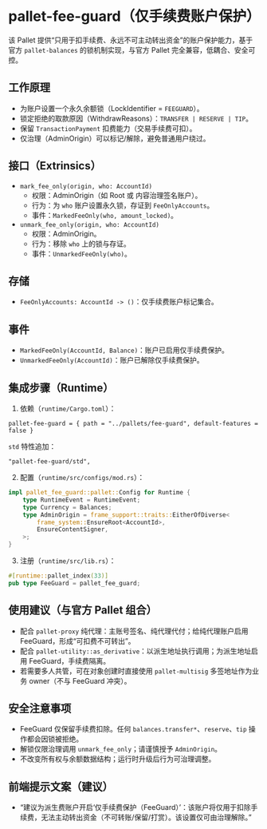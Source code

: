 # pallet-fee-guard（仅手续费账户保护）

该 Pallet 提供“只用于扣手续费、永远不可主动转出资金”的账户保护能力，基于官方 `pallet-balances` 的锁机制实现，与官方 Pallet 完全兼容，低耦合、安全可控。

## 工作原理
- 为账户设置一个永久余额锁（LockIdentifier = `FEEGUARD`）。
- 锁定拒绝的取款原因（WithdrawReasons）：`TRANSFER | RESERVE | TIP`。
- 保留 `TransactionPayment` 扣费能力（交易手续费可扣）。
- 仅治理（AdminOrigin）可以标记/解除，避免普通用户绕过。

## 接口（Extrinsics）
- `mark_fee_only(origin, who: AccountId)`
  - 权限：AdminOrigin（如 Root 或 内容治理签名账户）。
  - 行为：为 `who` 账户设置永久锁，存证到 `FeeOnlyAccounts`。
  - 事件：`MarkedFeeOnly(who, amount_locked)`。
- `unmark_fee_only(origin, who: AccountId)`
  - 权限：AdminOrigin。
  - 行为：移除 `who` 上的锁与存证。
  - 事件：`UnmarkedFeeOnly(who)`。

## 存储
- `FeeOnlyAccounts: AccountId -> ()`：仅手续费账户标记集合。

## 事件
- `MarkedFeeOnly(AccountId, Balance)`：账户已启用仅手续费保护。
- `UnmarkedFeeOnly(AccountId)`：账户已解除仅手续费保护。

## 集成步骤（Runtime）
1) 依赖（`runtime/Cargo.toml`）：
```
pallet-fee-guard = { path = "../pallets/fee-guard", default-features = false }
```
`std` 特性追加：
```
"pallet-fee-guard/std",
```
2) 配置（`runtime/src/configs/mod.rs`）：
```rust
impl pallet_fee_guard::pallet::Config for Runtime {
    type RuntimeEvent = RuntimeEvent;
    type Currency = Balances;
    type AdminOrigin = frame_support::traits::EitherOfDiverse<
        frame_system::EnsureRoot<AccountId>,
        EnsureContentSigner,
    >;
}
```
3) 注册（`runtime/src/lib.rs`）：
```rust
#[runtime::pallet_index(33)]
pub type FeeGuard = pallet_fee_guard;
```

## 使用建议（与官方 Pallet 组合）
- 配合 `pallet-proxy` 纯代理：主账号签名、纯代理代付；给纯代理账户启用 FeeGuard，形成“可扣费不可转出”。
- 配合 `pallet-utility::as_derivative`：以派生地址执行调用；为派生地址启用 FeeGuard，手续费隔离。
- 若需要多人共管，可在对象创建时直接使用 `pallet-multisig` 多签地址作为业务 owner（不与 FeeGuard 冲突）。

## 安全注意事项
- FeeGuard 仅保留手续费扣除。任何 `balances.transfer*`、`reserve`、`tip` 操作都会因锁被拒绝。
- 解锁仅限治理调用 `unmark_fee_only`；请谨慎授予 `AdminOrigin`。
- 不改变所有权与余额数据结构；运行时升级后行为可治理调整。

## 前端提示文案（建议）
- “建议为派生费账户开启‘仅手续费保护（FeeGuard）’：该账户将仅用于扣除手续费，无法主动转出资金（不可转账/保留/打赏）。该设置仅可由治理解除。”
